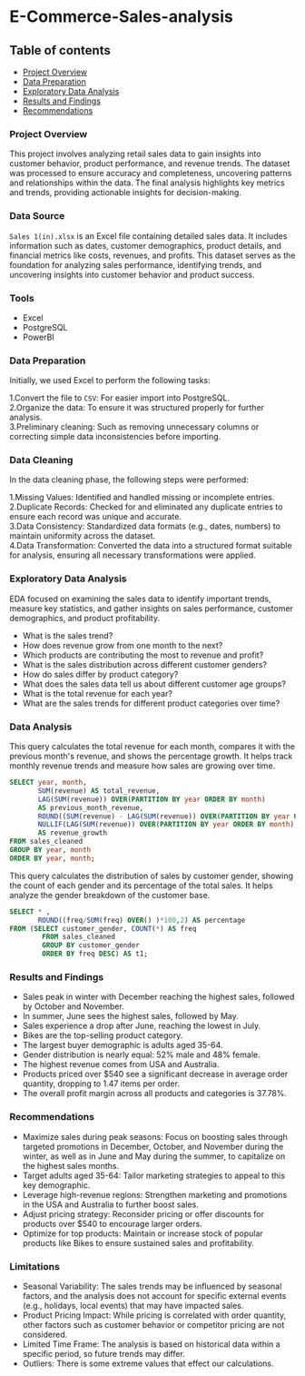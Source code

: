 # E-Commerce-Sales-analysis

## Table of contents

- [Project Overview](#project-overview)
- [Data Preparation](#data-preparation)
- [Exploratory Data Analysis](#exploratory-data-analysis)
- [Results and Findings](#results-and-findings)
- [Recommendations](#recommendations)
  
### Project Overview

This project involves analyzing retail sales data to gain insights into customer behavior, product performance, and revenue trends. The dataset was processed to ensure accuracy and completeness, uncovering patterns and relationships within the data. The final analysis highlights key metrics and trends, providing actionable insights for decision-making.

### Data Source 

`Sales 1(in).xlsx` is an Excel file  containing detailed sales data. It includes information such as dates, customer demographics, product details, and financial metrics like costs, revenues, and profits. This dataset serves as the foundation for analyzing sales performance, identifying trends, and uncovering insights into customer behavior and product success. 

### Tools

- Excel
- PostgreSQL
- PowerBI

### Data Preparation

Initially, we used Excel to perform the following tasks:

 1.Convert the file to `CSV`: For easier import into PostgreSQL.                                              
 2.Organize the data: To ensure it was structured properly for further analysis.                             
 3.Preliminary cleaning: Such as removing unnecessary columns or correcting simple data inconsistencies before importing.

 ### Data Cleaning

In the data cleaning phase, the following steps were performed:

 1.Missing Values: Identified and handled missing or incomplete entries.                                       
 2.Duplicate Records: Checked for and eliminated any duplicate entries to ensure each record was unique and accurate.                             
 3.Data Consistency: Standardized data formats (e.g., dates, numbers) to maintain uniformity across the dataset.                                          
 4.Data Transformation: Converted the data into a structured format suitable for analysis, ensuring all necessary transformations were applied.

 
 ### Exploratory Data Analysis
 
EDA focused on examining the sales data to identify important trends, measure key statistics, and gather insights on sales performance, customer demographics, and product profitability.

- What is the sales trend?
- How does revenue grow from one month to the next?
- Which products are contributing the most to revenue and profit?
- What is the sales distribution across different customer genders?
- How do sales differ by product category?
- What does the sales data tell us about different customer age groups?
- What is the total revenue for each year?
- What are the sales trends for different product categories over time?

### Data Analysis

This query calculates the total revenue for each month, compares it with the previous month's revenue, and shows the percentage growth. It helps track monthly revenue trends and measure how sales are growing over time.
```sql
SELECT year, month, 
       SUM(revenue) AS total_revenue,
       LAG(SUM(revenue)) OVER(PARTITION BY year ORDER BY month) 
	   AS previous_month_revenue,
       ROUND((SUM(revenue) - LAG(SUM(revenue)) OVER(PARTITION BY year ORDER BY month)) / 
       NULLIF(LAG(SUM(revenue)) OVER(PARTITION BY year ORDER BY month), 0) * 100, 2) 
	   AS revenue_growth
FROM sales_cleaned
GROUP BY year, month
ORDER BY year, month;
```
This query calculates the distribution of sales by customer gender, showing the count of each gender and its percentage of the total sales. It helps analyze the gender breakdown of the customer base.
```sql
SELECT * ,
	   ROUND((freq/SUM(freq) OVER() )*100,2) AS percentage
FROM (SELECT customer_gender, COUNT(*) AS freq
        FROM sales_cleaned
        GROUP BY customer_gender
        ORDER BY freq DESC) AS t1;
```
### Results and Findings

- Sales peak in winter with December reaching the highest sales, followed by October and November.
- In summer, June sees the highest sales, followed by May.
- Sales experience a drop after June, reaching the lowest in July.
- Bikes are the top-selling product category.
- The largest buyer demographic is adults aged 35-64.
- Gender distribution is nearly equal: 52% male and 48% female.
- The highest revenue comes from USA and Australia.
- Products priced over $540 see a significant decrease in average order quantity, dropping to 1.47 items per order.
- The overall profit margin across all products and categories is 37.78%.

### Recommendations

- Maximize sales during peak seasons: Focus on boosting sales through targeted promotions in December, October, and November during the winter, as well as in June and May during the 
summer, to capitalize on the highest sales months.
- Target adults aged 35-64: Tailor marketing strategies to appeal to this key demographic.
- Leverage high-revenue regions: Strengthen marketing and promotions in the USA and Australia to further boost sales.
- Adjust pricing strategy: Reconsider pricing or offer discounts for products over $540 to encourage larger orders.
- Optimize for top products: Maintain or increase stock of popular products like Bikes to ensure sustained sales and profitability.

### Limitations
- Seasonal Variability: The sales trends may be influenced by seasonal factors, and the analysis does not account for specific external  events (e.g., holidays, local events) that may have impacted sales.                                               
- Product Pricing Impact: While pricing is correlated with order quantity, other factors such as customer behavior or competitor pricing are not considered.                                                      
- Limited Time Frame: The analysis is based on historical data within a specific period, so future trends may differ.             
- Outliers: There is some extreme values that effect our calculations.


